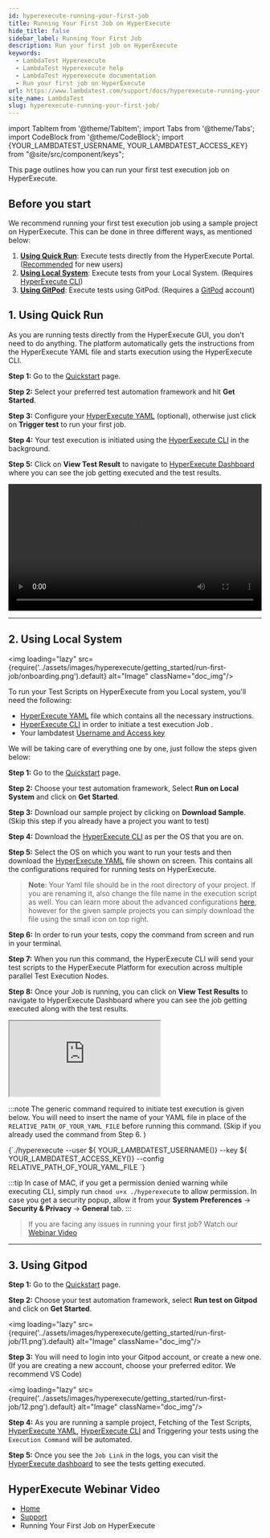 ```yaml
---
id: hyperexecute-running-your-first-job
title: Running Your First Job on HyperExecute
hide_title: false
sidebar_label: Running Your First Job 
description: Run your first job on HyperExecute
keywords:
  - LambdaTest Hyperexecute
  - LambdaTest Hyperexecute help
  - LambdaTest Hyperexecute documentation
  - Run your first job on HyperExecute
url: https://www.lambdatest.com/support/docs/hyperexecute-running-your-first-job/
site_name: LambdaTest
slug: hyperexecute-running-your-first-job/
---
```


import TabItem from '@theme/TabItem';
import Tabs from '@theme/Tabs';
import CodeBlock from '@theme/CodeBlock';
import {YOUR_LAMBDATEST_USERNAME, YOUR_LAMBDATEST_ACCESS_KEY} from "@site/src/component/keys";

<script type="application/ld+json"
      dangerouslySetInnerHTML={{ __html: JSON.stringify({
       "@context": "https://schema.org",
        "@type": "BreadcrumbList",
        "itemListElement": [{
          "@type": "ListItem",
          "position": 1,
          "name": "Home",
          "item": "https://www.lambdatest.com"
        },{
          "@type": "ListItem",
          "position": 2,
          "name": "Support",
          "item": "https://www.lambdatest.com/support/docs/"
        },{
          "@type": "ListItem",
          "position": 3,
          "name": "Running Your First Job on HyperExecute",
          "item": "https://www.lambdatest.com/support/docs/hyperexecute-running-your-first-job/"
        }]
      })
    }}
></script>
This page outlines how you can run your first test execution job on HyperExecute.

## Before you start

We recommend running your first test execution job using a sample project on HyperExecute. This can be done in three different ways, as mentioned below:

1. [**Using Quick Run**](/support/docs/hyperexecute-running-your-first-job/#1-using-quick-run): Execute tests directly from the HyperExecute Portal. ([Recommended](https://hyperexecute.lambdatest.com/quickstart) for new users) 
2. [**Using Local System**](/support/docs/hyperexecute-running-your-first-job/#2-using-local-system): Execute tests from your Local System. (Requires [HyperExecute CLI](/support/docs/hyperexecute-cli-run-tests-on-hyperexecute-grid/))
3. [**Using GitPod**](/support/docs/hyperexecute-running-your-first-job/#3-using-gitpod): Execute tests using GitPod. (Requires a [GitPod](https://gitpod.io/login/) account)

## 1. Using Quick Run

As you are running tests directly from the HyperExecute GUI, you don't need to do anything.
The platform automatically gets the instructions from the HyperExecute YAML file and starts execution using the HyperExecute CLI.

**Step 1:** Go to the [Quickstart](https://hyperexecute.lambdatest.com/quickstart) page.

**Step 2:** Select your preferred test automation framework and hit **Get Started**.

**Step 3:** Configure your [HyperExecute YAML](/support/docs/deep-dive-into-hyperexecute-yaml) (optional), otherwise just click on **Trigger test** to run your first job. 

**Step 4:** Your test execution is initiated using the [HyperExecute CLI](/support/docs/hyperexecute-cli-run-tests-on-hyperexecute-grid/) in the background.

**Step 5:** Click on **View Test Result** to navigate to [HyperExecute Dashboard](https://hyperexecute.lambdatest.com/hyperexecute/jobs) where you can see the job getting executed and the test results.

<video class="right-side" width="100%" controls id="vid">
<source src= {require('../assets/videos/hyperexecute/getting-started/run-first-job/quick-run.mp4').default} type="video/mp4" />
</video>

***

## 2. Using Local System

<img loading="lazy" src={require('../assets/images/hyperexecute/getting_started/run-first-job/onboarding.png').default} alt="Image"  className="doc_img"/>

To run your Test Scripts on HyperExecute from you Local system, you'll need the following:
- [HyperExecute YAML](/support/docs/deep-dive-into-hyperexecute-yaml/) file which contains all the necessary instructions.
- [HyperExecute CLI](/support/docs/hyperexecute-cli-run-tests-on-hyperexecute-grid/) in order to initiate a test execution Job .
- Your lambdatest [Username and Access key](/support/docs/hyperexecute-how-to-get-my-username-and-access-key/)

We will be taking care of everything one by one, just follow the steps given below: 

**Step 1:** Go to the [Quickstart](https://hyperexecute.lambdatest.com/quickstart) page.

**Step 2:** Choose your test automation framework, Select **Run on Local System** and click on **Get Started**. 

**Step 3:** Download our sample project by clicking on **Download Sample**. (Skip this step if you already have a project you want to test)

**Step 4:** Download the [HyperExecute CLI](/support/docs/hyperexecute-cli-run-tests-on-hyperexecute-grid/) as per the OS that you are on.

**Step 5:** Select the OS on which you want to run your tests and then download the [HyperExecute YAML](/support/docs/deep-dive-into-hyperexecute-yaml/) file shown on screen. This contains all the configurations required for running tests on HyperExecute. 



   > **Note**: Your Yaml file should be in the root directory of your project. If you are renaming it, also change the file name in the execution script as well. You can learn more about the advanced configurations [here](/support/docs/deep-dive-into-hyperexecute-yaml/), however for the given sample projects you can simply download the file using the small icon on top right. 

**Step 6:** In order to run your tests, copy the command from screen and run in your terminal.

**Step 7:** When you run this command, the HyperExecute CLI will send your test scripts to the HyperExecute Platform for execution across multiple parallel Test Execution Nodes.

**Step 8:** Once your Job is running, you can click on **View Test Results** to navigate to HyperExecute Dashboard where you can see the job getting executed along with the test results.

<div className="storylane-iframe">
  <script async src="https://js.storylane.io/js/v2/storylane.js"></script>
  <div className="sl-embed">
    <iframe loading="lazy" className="sl-demo" src="https://app.storylane.io/demo/qn3z533xbk7l?embed=inline" name="sl-embed" allow="fullscreen" allowfullscreen></iframe>
  </div>
</div>

:::note
The generic command required to initiate test execution is given below. You will need to insert the name of your YAML file in place of the `RELATIVE_PATH_OF_YOUR_YAML_FILE` before running this command. (Skip if you already used the command from Step 6. )

<div className="lambdatest__codeblock">
  <CodeBlock className="language-bash">
    {`./hyperexecute --user ${ YOUR_LAMBDATEST_USERNAME()} --key ${ YOUR_LAMBDATEST_ACCESS_KEY()} --config RELATIVE_PATH_OF_YOUR_YAML_FILE `}
  </CodeBlock>
</div>

:::tip
In case of MAC, if you get a permission denied warning while executing CLI, simply run `chmod u+x ./hyperexecute` to allow permission. In case you get a security popup, allow it from your **System Preferences** → **Security & Privacy** → **General** tab.
:::

> If you are facing any issues in running your first job? Watch our [Webinar Video](/support/docs/hyperexecute-running-your-first-job/#hyperexecute-webinar-video)

***

## 3. Using Gitpod

**Step 1:** Go to the [Quickstart](https://hyperexecute.lambdatest.com/quickstart) page.

**Step 2:** Choose your test automation framework, select **Run test on Gitpod** and click on **Get Started**.

  <img loading="lazy" src={require('../assets/images/hyperexecute/getting_started/run-first-job/11.png').default} alt="Image"  className="doc_img"/>

**Step 3:** You will need to login into your Gitpod account, or create a new one. <br/>
  (If you are creating a new account, choose your preferred editor. We recommend VS Code)

  <img loading="lazy" src={require('../assets/images/hyperexecute/getting_started/run-first-job/12.png').default} alt="Image"  className="doc_img"/>

**Step 4:** As you are running a sample project, Fetching of the Test Scripts, [HyperExecute YAML](/support/docs/deep-dive-into-hyperexecute-yaml/), [HyperExecute CLI](/support/docs/hyperexecute-cli-run-tests-on-hyperexecute-grid/) and Triggering your tests using the `Execution Command` will be automated. 

**Step 5:** Once you see the `Job Link` in the logs, you can visit the [HyperExecute dashboard](https://hyperexecute.lambdatest.com/hyperexecute) to see the tests getting executed.

## HyperExecute Webinar Video

<div className="ytframe"> 
<div className="youtube" data-embed="7aZv7knyViw">
    <div className="play-button"></div>
</div>
</div>

<nav aria-label="breadcrumbs">
  <ul className="breadcrumbs">
    <li className="breadcrumbs__item">
      <a className="breadcrumbs__link" target="_self" href="https://www.lambdatest.com">
        Home
      </a>
    </li>
    <li className="breadcrumbs__item">
      <a className="breadcrumbs__link" target="_self" href="https://www.lambdatest.com/support/docs/">
        Support
      </a>
    </li>
    <li className="breadcrumbs__item breadcrumbs__item--active">
      <span className="breadcrumbs__link">
        Running Your First Job on HyperExecute
      </span>
    </li>
  </ul>
</nav>
